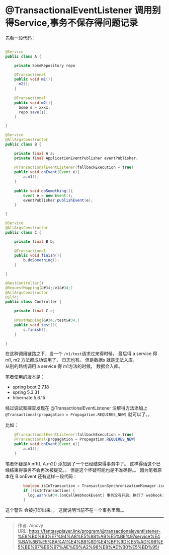 # @TransactionalEventListener 调用别得Service,事务不保存得问题记录



先看一段代码： 

```java

@Service
public class A {

    private SomeRepository repo

    @Transactional
	public void m1(){
	  m2();
	}
	
	@Transactional
	public void m2(){
	  Some s = xxxx;
	  repo.save(s);
	}

}

@Service
@AllArgsConstructor
public class B {

    private final A a;
    private final ApplicationEventPublisher eventPublisher;
    
    @TransactionalEventListener(fallbackExecution = true)
    public void onEvent(Event e){
	    a.m1();
    }
    
    public void doSomething(){
        Event e = new Event();
        eventPublisher.publishEvent(e);
    }

}

@Service
@AllArgsConstructor
public class C {

    private final B b;
    
    @Transactional
    public void finish(){
	    b.doSomething();
    }

}

@RestController()
@RequestMapping(&#34;/v1&#34;)
@AllArgsConstructor
@Slf4j
public class Controller {

    private final C c;
    
    @PostMapping(&#34;/test&#34;)
    public void test(){
	    c.finish();
    }

}


```

在这种调用链路之下，当一个 `/v1/test`请求过来得时候， 最后得 a service 得 m1, m2 方法都成功调用了， 日志也有。 但是数据s 就是无法入库。    
从别的路线调用  a service 得 m1方法的时候， 数据会入库。

笔者使用的版本是： 
- spring boot 2.7.18
- spring 5.3.31
- hibernate 5.6.15

经过调试和探查发现在 @TransactionalEventListener 注解得方法添加上  `@Transactional(propagation = Propagation.REQUIRES_NEW)` 就可以了。。 


比如：
```java
    @TransactionalEventListener(fallbackExecution = true)
    @Transactional(propagation = Propagation.REQUIRES_NEW)
    public void onEvent(Event e){
	    a.m1();
    }
```

笔者怀疑是A.m1(), A.m2()  添加到了一个已经结束得事务中了。  这样得话这个已经结束得事务不会再次被提交。。  但是这个怀疑可能也是不准确得。。 因为笔者原本在 B.onEvent 还有这样一段代码： 

```java
        boolean isInTransaction = TransactionSynchronizationManager.isActualTransactionActive();
        if (!isInTransaction) {
          log.warn(&#34;[onCallWebhookEvent] 事务没有开启，执行了 webhook: {}&#34;, event);
        }
```
这个警告 会被打印出来。。  这就说明当前不在一个事务里面。。 



---

> 作者: Aincvy  
> URL: https://fantasyplayer.link/program/@transactionaleventlistener-%E8%B0%83%E7%94%A8%E5%88%AB%E5%BE%97service%E4%BA%8B%E5%8A%A1%E4%B8%8D%E4%BF%9D%E5%AD%98%E5%BE%97%E9%97%AE%E9%A2%98%E8%AE%B0%E5%BD%95/  

